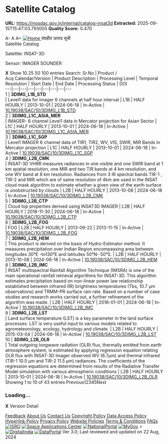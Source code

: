 # Satellite Catalog

**URL:** https://mosdac.gov.in/internal/catalog-insat3d
**Extracted:** 2025-09-15T15:47:03.793005
**Quality Score:** 0.470

A- A A+
[ ![Home](https://mosdac.gov.in/sites/default/files/mosdac_small.png) ](https://mosdac.gov.in/ "Home")
संग्रहीत उत्पाद सूची   
Satellite Catalog  

Satellite: INSAT-3D   

Sensor: IMAGER SOUNDER   
  

**X**
Show 10 25 50 100 entries
Search:
Sr.No | Product /  
Acq Calendar/Version  | Product Description | Processing Level | Temporal Resolution | Start Date | End Date | Processing Status | DOI  
---|---|---|---|---|---|---|---|---  
1 |  **3DIMG_L1B_STD**  
| Level1 data for Imager 6 channels at half hour interval | L1B | HALF HOURLY | 2013-10-01 | 2024-06-18 | In-Active | [10.19038/SAC/10/3DIMG_L1B_STD](https://dx.doi.org/10.19038/SAC/10/3DIMG_L1B_STD)  
2 |  **3DIMG_L1C_ASIA_MER**  
| IMAGER- 6 channel Level1 data in Mercator projection for Asian Sector | L1C | HALF HOURLY | 2013-10-01 | 2024-06-18 | In-Active | [10.19038/SAC/10/3DIMG_L1C_ASIA_MER](https://dx.doi.org/10.19038/SAC/10/3DIMG_L1C_ASIA_MER)  
3 |  **3DIMG_L1C_SGP**  
| Level1 IMAGER 6 channel data of TIR1, TIR2, WV, VIS, SWIR, MIR Bands in Mercator projection | L1C | HALF HOURLY | 2013-10-01 | 2024-06-18 | In-Active | [10.19038/SAC/10/3DIMG_L1C_SGP](https://dx.doi.org/10.19038/SAC/10/3DIMG_L1C_SGP)  
4 |  **3DIMG_L2B_CMK**  
| INSAT-3D VHRR measures radiances in one visible and one SWIR band at 1 km spatial resolution, one MIR and two TIR bands at 4 km resolution, and one WV band at 8 km resolution. Radiances from 3 IR spectral bands TIR-1 , TIR-2 and MIR which are of same resolution of 4km are used in the INSAT cloud mask algorithm to estimate whether a given view of the earth surface is unobstructed by clouds | L2B | HALF HOURLY | 2013-10-08 | 2024-06-18 | In-Active | [10.19038/SAC/10/3DIMG_L2B_CMK](https://dx.doi.org/10.19038/SAC/10/3DIMG_L2B_CMK)  
5 |  **3DIMG_L2B_CTP**  
| Cloud top properties derived using INSAT3D IMAGER | L2B | HALF HOURLY | 2018-11-30 | 2024-06-18 | In-Active | [10.19038/SAC/10/3DIMG_L2B_CTP](https://dx.doi.org/10.19038/SAC/10/3DIMG_L2B_CTP)  
6 |  **3DIMG_L2B_FOG**  
| FOG | L2B | HALF HOURLY | 2013-09-22 | 2013-11-15 | In-Active | [10.19038/SAC/10/3DIMG_L2B_FOG](https://dx.doi.org/10.19038/SAC/10/3DIMG_L2B_FOG)  
7 |  **3DIMG_L2B_HEM**  
| This product is derived on the basis of Hydro-Estimator method. It measures precipitation over Indian Region encompassing area between longitudes 30°E -to130°E and latitudes 50°N- 50°S. | L2B | HALF HOURLY | 2013-10-08 | 2024-06-18 | In-Active | [10.19038/SAC/10/3DIMG_L2B_HEM](https://dx.doi.org/10.19038/SAC/10/3DIMG_L2B_HEM)  
8 |  **3DIMG_L2B_IMC**  
| INSAT multispectral Rainfall Algorithm Technique (IMSRA) is one of the main operational rainfall retrieval algorithms for INSAT-3D. This algorithm estimates precipitation based on non-linear power law relationship established between infrared (IR) brightness temperatures (Tbs, 10.7 µm observations) and TRMM-PR surface rain rate. Based on a number of case studies and research works carried out, a further refinement of the algorithm was made.  | L2B | HALF HOURLY | 2016-01-01 | 2024-06-18 | In-Active | [10.19038/SAC/10/3DIMG_L2B_IMC](https://dx.doi.org/10.19038/SAC/10/3DIMG_L2B_IMC)  
9 |  **3DIMG_L2B_LST**  
| Land surface temperature (LST) is a key parameter in the land surface processes. LST is very useful input to various models related to agrometeorology, ecology, hydrology and climate. | L2B | HALF HOURLY | 2015-03-04 | 2024-06-18 | In-Active | [10.19038/SAC/10/3DIMG_L2B_LST](https://dx.doi.org/10.19038/SAC/10/3DIMG_L2B_LST)  
10 |  **3DIMG_L2B_OLR**  
| Total outgoing longwave radiation (OLR) flux, thermally emitted from earth atmosphere system, is estimated by applying regression equation relating OLR flux with INSAT-3D Imager observed WV (6.7&#956;m) and thermal infrared (TIR-1 10.5 &#956;m and TIR-2 11.5 &#956;m) radiances. The coefficients of the regression equations are determined from results of the Radiative Transfer Model simulation with various atmospheric conditions | L2B | HALF HOURLY | 2013-10-01 | 2024-06-18 | In-Active | [10.19038/SAC/10/3DIMG_L2B_OLR](https://dx.doi.org/10.19038/SAC/10/3DIMG_L2B_OLR)  
Showing 1 to 10 of 43 entries
Previous12345Next
### Loading...
**X**
Version Detail
  

[](javascript:void\(0\);)
[Feedback](https://mosdac.gov.in/mosdac-feedback)
[About Us](https://mosdac.gov.in/about-us)
[Contact Us](https://mosdac.gov.in/contact-us)
[Copyright Policy](https://mosdac.gov.in/copyright-policy)
[Data Access Policy](https://mosdac.gov.in/data-access-policy)
[Hyperlink Policy](https://mosdac.gov.in/hyperlink-policy)
[Privacy Policy](https://mosdac.gov.in/privacy-policy)
[Website Policies](https://mosdac.gov.in/website-policies)
[Terms & Conditions](https://mosdac.gov.in/terms-conditions)
[FAQs](https://mosdac.gov.in/faq-page)
[![ISRO](https://mosdac.gov.in/sites/default/files/styles/thumbnail/public/logo-transparent.png?itok=IUS20l-w)](http://www.isro.gov.in) [![Space Applications Center](https://mosdac.gov.in/sites/default/files/styles/thumbnail/public/saclogo.png?itok=_Jv4AuIn)](http://www.sac.gov.in) [![NationalPortal](https://mosdac.gov.in/sites/default/files/styles/thumbnail/public/india-gov_0.png?itok=yssAPH3m)](http://www.india.gov.in) [![MyGov](https://mosdac.gov.in/sites/default/files/styles/thumbnail/public/mygov_0.png?itok=Po-dzdT3)](http://mygov.in/) >[![DigitalIndia](https://mosdac.gov.in/sites/default/files/styles/thumbnail/public/digital-india_0.png?itok=ntlP7atE)](http://www.digitalindia.gov.in/) [![DataPortal](https://mosdac.gov.in/sites/default/files/styles/thumbnail/public/data-gov.png?itok=qYA78FgB)](http://data.gov.in)
Ver 3.0; Last reviewed and updated on 22 Aug, 2024 
